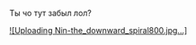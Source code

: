 Ты чо тут забыл лол?

[![Uploading Nin-the_downward_spiral800.jpg…]](https://www.google.com/imgres?q=downward%20spiral&imgurl=https%3A%2F%2Fupload.wikimedia.org%2Fwikipedia%2Fru%2F3%2F36%2FNin-the_downward_spiral800.jpg&imgrefurl=https%3A%2F%2Fru.wikipedia.org%2Fwiki%2FThe_Downward_Spiral&docid=SwXbKYeTzVrb5M&tbnid=nJuMAEr0X6gExM&vet=12ahUKEwiY8p6RzoyMAxU6SaQEHTsqEscQM3oECBIQAA..i&w=1000&h=1000&hcb=2&ved=2ahUKEwiY8p6RzoyMAxU6SaQEHTsqEscQM3oECBIQAA)
